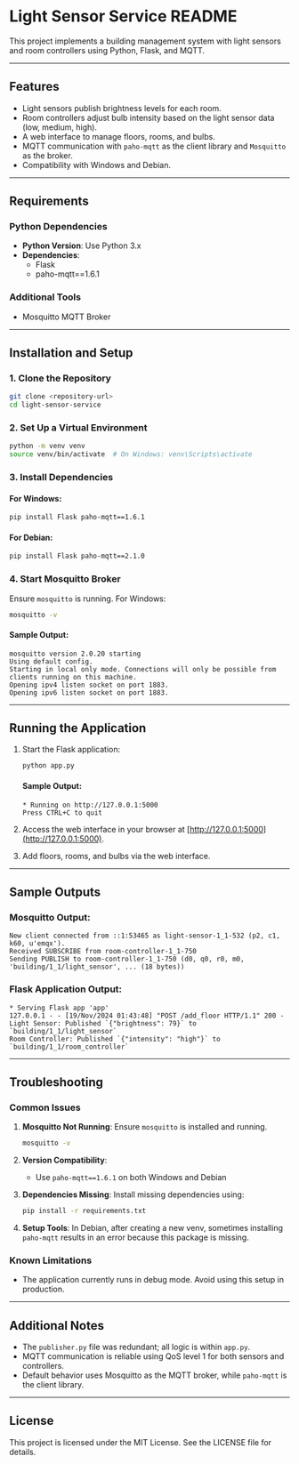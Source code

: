 
# Light Sensor Service README

This project implements a building management system with light sensors and room controllers using Python, Flask, and MQTT.

---

## Features

- Light sensors publish brightness levels for each room.
- Room controllers adjust bulb intensity based on the light sensor data (low, medium, high).
- A web interface to manage floors, rooms, and bulbs.
- MQTT communication with `paho-mqtt` as the client library and `Mosquitto` as the broker.
- Compatibility with Windows and Debian.

---

## Requirements

### Python Dependencies
- **Python Version**: Use Python 3.x
- **Dependencies**:
  - Flask
  - paho-mqtt==1.6.1

### Additional Tools
- Mosquitto MQTT Broker

---

## Installation and Setup

### 1. Clone the Repository
```bash
git clone <repository-url>
cd light-sensor-service
```

### 2. Set Up a Virtual Environment
```bash
python -m venv venv
source venv/bin/activate  # On Windows: venv\Scripts\activate
```

### 3. Install Dependencies
#### For Windows:
```bash
pip install Flask paho-mqtt==1.6.1
```

#### For Debian:
```bash
pip install Flask paho-mqtt==2.1.0
```

### 4. Start Mosquitto Broker
Ensure `mosquitto` is running. For Windows:
```bash
mosquitto -v
```

#### Sample Output:
```plaintext
mosquitto version 2.0.20 starting
Using default config.
Starting in local only mode. Connections will only be possible from clients running on this machine.
Opening ipv4 listen socket on port 1883.
Opening ipv6 listen socket on port 1883.
```

---

## Running the Application

1. Start the Flask application:
   ```bash
   python app.py
   ```

   #### Sample Output:
   ```plaintext
   * Running on http://127.0.0.1:5000
   Press CTRL+C to quit
   ```

2. Access the web interface in your browser at [http://127.0.0.1:5000](http://127.0.0.1:5000).

3. Add floors, rooms, and bulbs via the web interface.

---

## Sample Outputs

### Mosquitto Output:
```plaintext
New client connected from ::1:53465 as light-sensor-1_1-532 (p2, c1, k60, u'emqx').
Received SUBSCRIBE from room-controller-1_1-750
Sending PUBLISH to room-controller-1_1-750 (d0, q0, r0, m0, 'building/1_1/light_sensor', ... (18 bytes))
```

### Flask Application Output:
```plaintext
* Serving Flask app 'app'
127.0.0.1 - - [19/Nov/2024 01:43:48] "POST /add_floor HTTP/1.1" 200 -
Light Sensor: Published `{"brightness": 79}` to `building/1_1/light_sensor`
Room Controller: Published `{"intensity": "high"}` to `building/1_1/room_controller`
```

---

## Troubleshooting

### Common Issues
1. **Mosquitto Not Running**:
   Ensure `mosquitto` is installed and running.
   ```bash
   mosquitto -v
   ```

2. **Version Compatibility**:
   - Use `paho-mqtt==1.6.1` on both Windows and Debian

3. **Dependencies Missing**:
   Install missing dependencies using:
   ```bash
   pip install -r requirements.txt
   ```

4. **Setup Tools**:
   In Debian, after creating a new venv, sometimes installing `paho-mqtt` results in an error because this package is missing.

### Known Limitations
- The application currently runs in debug mode. Avoid using this setup in production.

---

## Additional Notes

- The `publisher.py` file was redundant; all logic is within `app.py`.
- MQTT communication is reliable using QoS level 1 for both sensors and controllers.
- Default behavior uses Mosquitto as the MQTT broker, while `paho-mqtt` is the client library.

---

## License

This project is licensed under the MIT License. See the LICENSE file for details.
